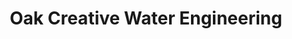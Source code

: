 ---
title: "Oak Creative Water Engineering"
address: "25, Meadowlands, Newtownabbey, Co. Antrim, BT37 0UR"
tel: "02890 854167"
county: "Antrim"
category: "Swimming Pools"
type: "Content"
lat: "054.6932530000"
lng: "-005.8887950000"
---